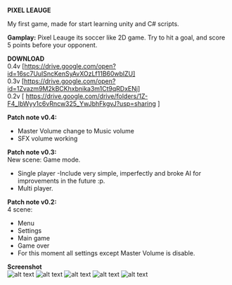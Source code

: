 **PIXEL LEAUGE**

My first game, made for start learning unity and C# scripts.

**Gamplay:**
Pixel Leauge its soccer like 2D game.
Try to hit a goal, and score 5 points before your opponent.

**DOWNLOAD** <br>
0.4v [https://drive.google.com/open?id=16sc7UuISncKenSyAvXOzLf11B60wblZU] <br>
0.3v [https://drive.google.com/open?id=1Zvazm9M2kBCKhxbnika3m1Ct9qRDxENj] <br>
0.2v [ https://drive.google.com/drive/folders/1Z-F4_IbWyy1c6vRncw325_YwJbhFkgvJ?usp=sharing ] <br>

**Patch note v0.4:**<br>
- Master Volume change to Music volume<br>
- SFX volume working <br>

**Patch note v0.3:**<br>
New scene: Game mode.<br>
- Single player -Include very simple, imperfectly and broke AI for improvements in the future :p.
- Multi player.

**Patch note v0.2:**<br>
4 scene:<br>
- Menu<br>
- Settings<br>
- Main game<br>
- Game over<br>
- For this moment all settings except Master Volume is disable.<br>

**Screenshot**<br>
![alt text](https://i.imgur.com/LQfDHJs.png)
![alt text](https://i.imgur.com/nhUlEBi.png)
![alt text](https://i.imgur.com/rjGlC6W.png)
![alt text](https://i.imgur.com/mQhzeh5.png)
![alt text](https://i.imgur.com/XOsQA5i.png)
